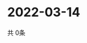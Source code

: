 # 2022-03-14
  共 0条

  <!-- BEGIN -->
  <!-- 最后更新时间Mon Mar 14 2022 18:07:24 GMT+0000 (Coordinated Universal Time) -->
  
  <!-- END -->
  
  